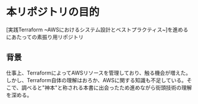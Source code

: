 # 本リポジトリの目的
[実践Terraform ~AWSにおけるシステム設計とベストプラクティス~]を進めるにあたっての素振り用リポジトリ

## 背景
仕事上、TerraformによってAWSリソースを管理しており、触る機会が増えた。しかし、Terraform自体の理解はおろか、AWSに関する知識も不足している。そこで、調べると"神本"と称される本書に出会ったため進めながら街頭技術の理解を深める。

